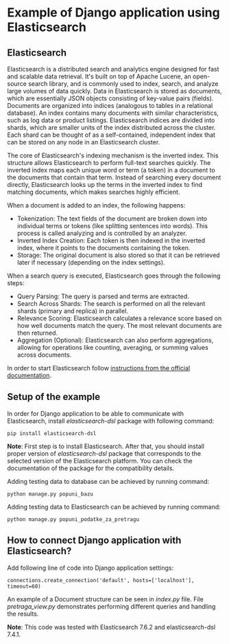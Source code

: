 # Example of Django application using Elasticsearch 

## Elasticsearch

Elasticsearch is a distributed search and analytics engine designed for fast and scalable data retrieval. It's built on top of Apache Lucene, an open-source search library, and is commonly used to index, search, and analyze large volumes of data quickly. Data in Elasticsearch is stored as documents, which are essentially JSON objects consisting of key-value pairs (fields).
Documents are organized into indices (analogous to tables in a relational database). An index contains many documents with similar characteristics, such as log data or product listings. Elasticsearch indices are divided into shards, which are smaller units of the index distributed across the cluster. Each shard can be thought of as a self-contained, independent index that can be stored on any node in an Elasticsearch cluster.

The core of Elasticsearch's indexing mechanism is the inverted index. This structure allows Elasticsearch to perform full-text searches quickly. The inverted index maps each unique word or term (a token) in a document to the documents that contain that term.
Instead of searching every document directly, Elasticsearch looks up the terms in the inverted index to find matching documents, which makes searches highly efficient.


When a document is added to an index, the following happens:

- Tokenization: The text fields of the document are broken down into individual terms or tokens (like splitting sentences into words). This process is called analyzing and is controlled by an analyzer.
- Inverted Index Creation: Each token is then indexed in the inverted index, where it points to the documents containing the token.
- Storage: The original document is also stored so that it can be retrieved later if necessary (depending on the index settings).

When a search query is executed, Elasticsearch goes through the following steps:

- Query Parsing: The query is parsed and terms are extracted.
- Search Across Shards: The search is performed on all the relevant shards (primary and replica) in parallel.
- Relevance Scoring: Elasticsearch calculates a relevance score based on how well documents match the query. The most relevant documents are then returned.
- Aggregation (Optional): Elasticsearch can also perform aggregations, allowing for operations like counting, averaging, or summing values across documents.

In order to start Elasticsearch follow [instructions from the official documentation](https://www.elastic.co/guide/en/elasticsearch/reference/current/setup.html).

## Setup of the example

In order for Django application to be able to communicate with Elasticsearch, install *elasticsearch-dsl* package with following command:
```
pip install elasticsearch-dsl
```
**Note**: First step is to install Elasticsearch. After that, you should install proper version of *elasticsearch-dsl* package that corresponds to the selected version of the Elasticsearch platform. You can check the documentation of the package for the compatibility details.

Adding testing data to database can be achieved by running command:
```
python manage.py popuni_bazu
```

Adding testing data to Elasticsearch can be achieved by running command:
```
python manage.py popuni_podatke_za_pretragu
```

## How to connect Django application with Elasticsearch?

Add following line of code into Django application settings:
```
connections.create_connection('default', hosts=['localhost'], timeout=60)
```

An example of a Document structure can be seen in *index.py* file. File *pretraga_view.py* demonstrates performing different queries and handling the results.


**Note**: This code was tested with Elasticsearch 7.6.2 and elasticsearch-dsl 7.4.1.
